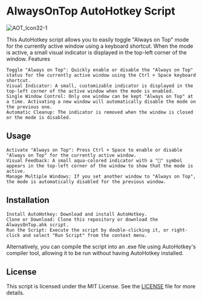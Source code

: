 # AlwaysOnTop AutoHotkey Script 
![AOT_Icon32-1](https://github.com/user-attachments/assets/cb2024a0-5143-409e-b39f-38f141ae8b78) 


This AutoHotkey script allows you to easily toggle "Always on Top" mode for the currently active window using a keyboard shortcut. When the mode is active, a small visual indicator is displayed in the top-left corner of the window.
Features

    Toggle "Always on Top": Quickly enable or disable the "Always on Top" status for the currently active window using the Ctrl + Space keyboard shortcut.
    Visual Indicator: A small, customizable indicator is displayed in the top-left corner of the active window when the mode is enabled.
    Single Window Control: Only one window can be kept "Always on Top" at a time. Activating a new window will automatically disable the mode on the previous one.
    Automatic Cleanup: The indicator is removed when the window is closed or the mode is disabled.

## Usage

    Activate "Always on Top": Press Ctrl + Space to enable or disable "Always on Top" for the currently active window.
    Visual Feedback: A small aqua-colored indicator with a "🔼" symbol appears in the top-left corner of the window to show that the mode is active.
    Manage Multiple Windows: If you set another window to "Always on Top", the mode is automatically disabled for the previous window.

## Installation

    Install AutoHotkey: Download and install AutoHotkey.
    Clone or Download: Clone this repository or download the AlwaysOnTop.ahk script.
    Run the Script: Execute the script by double-clicking it, or right-click and select "Run Script" from the context menu.

Alternatively, you can compile the script into an .exe file using AutoHotkey's compiler tool, allowing it to be run without having AutoHotkey installed.

## License

This script is licensed under the MIT License. See the [LICENSE](https://github.com/TobiaRigon/Always-on-top/blob/main/LICENSE) file for more details.
